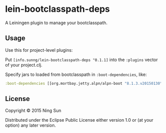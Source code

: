 # lein-bootclasspath-deps

A Leiningen plugin to manage your bootclasspath.

## Usage

Use this for project-level plugins:

Put `[info.sunng/lein-bootclasspath-deps "0.1.1]` into the `:plugins`
vector of your project.clj.

Specify jars to loaded from bootclasspath in `:boot-dependencies`, like:

```clojure
:boot-dependencies [[org.mortbay.jetty.alpn/alpn-boot "8.1.3.v20150130"]]
```

## License

Copyright © 2015 Ning Sun

Distributed under the Eclipse Public License either version 1.0 or (at
your option) any later version.
